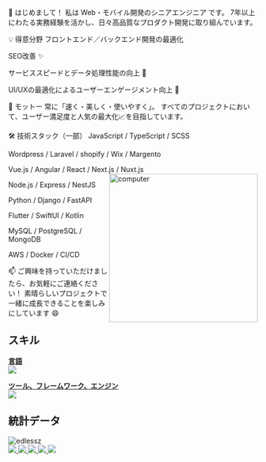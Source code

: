 👋 はじめまして！
私は Web・モバイル開発のシニアエンジニア です。
7年以上にわたる実務経験を活かし、日々高品質なプロダクト開発に取り組んでいます。

💡 得意分野
フロントエンド／バックエンド開発の最適化

SEO改善 ✨

サービススピードとデータ処理性能の向上 🚀

UI/UXの最適化によるユーザーエンゲージメント向上 🎯

🎯 モットー
常に「速く・美しく・使いやすく」。
すべてのプロジェクトにおいて、ユーザー満足度と人気の最大化📈を目指しています。

🛠️ 技術スタック（一部）
JavaScript / TypeScript / SCSS

Wordpress / Laravel / shopify / Wix / Margento

Vue.js / Angular / React / Next.js / Nuxt.js <img src="https://cdni.iconscout.com/illustration/premium/thumb/laptop-5425029-4558286.png?f=webp" alt="computer" width="300px" align="right">

Node.js / Express / NestJS

Python / Django / FastAPI

Flutter / SwiftUI / Kotlin

MySQL / PostgreSQL / MongoDB

AWS / Docker / CI/CD

📫 ご興味を持っていただけましたら、お気軽にご連絡ください！
素晴らしいプロジェクトで一緒に成長できることを楽しみにしています 😄


## スキル
<ins>**言語**</ins>\
![](https://skillicons.dev/icons?i=html,css,scss,js,ts,cs,java,py,ocaml,ruby)

<ins>**ツール、フレームワーク、エンジン**</ins>\
![](https://skillicons.dev/icons?i=angular,tailwind,jquery,dotnet,electron,firebase,discordjs,electron,nodejs,npm,p5js,unity,gamemakerstudio,git)

## 統計データ
<img src="https://github-readme-stats.vercel.app/api/top-langs/?username=edlessz&layout=compact&hide=html" alt="edlessz" />
</div>


<div>
  <a href="https://nextjs.org/docs">
    <img src="https://skillicons.dev/icons?i=nextjs"/>
  </a>
  <a href="https://nuxt.com/docs/getting-started/introduction">
    <img src="https://skillicons.dev/icons?i=nuxt"/>
  </a>
  <a href="https://graphql.org/learn/">
    <img src="https://skillicons.dev/icons?i=graphql"/>
  </a>
  <a href="https://www.gatsbyjs.com/docs/">
    <img src="https://skillicons.dev/icons?i=gatsbyjs"/>
  </a>
  <a href="https://sass-lang.com">
    <img src="https://skillicons.dev/icons?i=sass"/>
  </a>
</div>
  
##

</div>     


          

